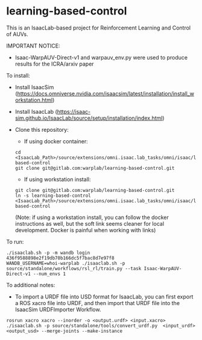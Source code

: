 # learning-based-control

This is an IsaacLab-based project for Reinforcement Learning and Control of AUVs.

IMPORTANT NOTICE:
- Isaac-WarpAUV-Direct-v1 and warpauv_env.py were used to produce results for the ICRA/arxiv paper

To install:
- Install IsaacSim (https://docs.omniverse.nvidia.com/isaacsim/latest/installation/install_workstation.html)
- Install IsaacLab (https://isaac-sim.github.io/IsaacLab/source/setup/installation/index.html)

- Clone this repository:

  - If using docker container:
  ```
  cd <IsaacLab_Path>/source/extensions/omni.isaac.lab_tasks/omni/isaac/lab_tasks/direct/learning-based-control
  git clone git@gitlab.com:warplab/learning-based-control.git
  ```

  - If using workstation install:
  ```
  git clone git@gitlab.com:warplab/learning-based-control.git
  ln -s learning-based-control <IsaacLab_Path>/source/extensions/omni.isaac.lab_tasks/omni/isaac/lab_tasks/direct/learning-based-control
  ```
  (Note: if using a workstation install, you can follow the docker instructions as well, but the soft link seems cleaner for local development. Docker is painful when working with links)

To run:
```
./isaaclab.sh -p -m wandb login 436f9588898e2f19db70b166dc5f7bac8d7e97f8
WANDB_USERNAME=whoi-warplab ./isaaclab.sh -p source/standalone/workflows/rsl_rl/train.py --task Isaac-WarpAUV-Direct-v1 --num_envs 1
```

To additional notes:

 - To import a URDF file into USD format for IsaacLab, you can first export a ROS xacro file into URDF, and then import that URDF file into the IsaacSim URDFImporter Workflow.

 ```
 rosrun xacro xacro --inorder -o <output.urdf> <input.xacro>
 ./isaaclab.sh -p source/standalone/tools/convert_urdf.py  <input_urdf> <output_usd> --merge-joints --make-instance
 ```